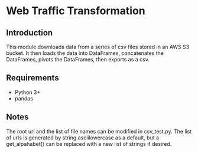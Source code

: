 # Web Traffic Transformation 

## Introduction

This module downloads data from a series of csv files stored in an AWS S3 bucket. 
It then loads the data into DataFrames, concatenates the DataFrames, pivots 
the DataFrames, then exports as a csv.

## Requirements

* Python 3+
* pandas

## Notes

The root url and the list of file names can be modified in csv_test.py. The list of urls is generated by string.asciilowercase as a default, but a get_alpahabet() can be replaced with a new list of strings if desired.

